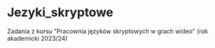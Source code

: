 # Jezyki_skryptowe
Zadania z kursu "Pracownia języków skryptowych w grach wideo" (rok akademicki 2023/24)
